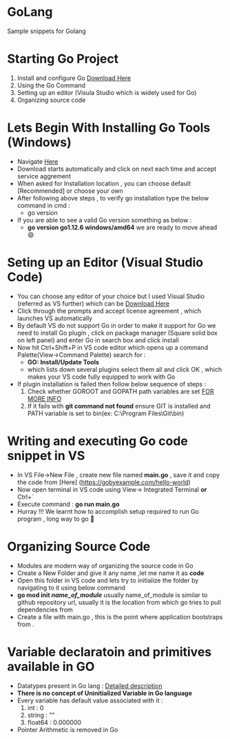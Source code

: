 # GoLang
Sample snippets for Golang

# Starting Go Project
1. Install and configure Go [Download Here](https://golang.org/dl/)
2. Using the Go Command
3. Setting up an editor (Visula Studio which is widely used for Go)
4. Organizing source code

# Lets Begin With Installing Go Tools (Windows)
* Navigate [Here](https://golang.org/dl/)
* Download starts automatically and click on next each time and accept service aggrement
* When asked for Installation location , you can choose default [Recommended] or choose your own 
* After following above steps , to verify go installation type the below command in cmd :
  - go version 
* If you are able to see a valid Go version something as below :
  - **go version go1.12.6 windows/amd64**  we are ready to move ahead :smile:
  
# Seting up an Editor (Visual Studio Code)   
* You can choose any editor of your choice but I used Visual Studio (referred as VS further) which can be [Download Here](https://code.visualstudio.com/)
* Click through the prompts and accept license agreement , which launches VS automatically
* By default VS do not support Go in order to make it support for Go we need to install Go plugin , click on package manager (Square solid   box on left panel) and enter Go in search box and click install 
* Now hit Ctrl+Shift+P in VS code editor which opens up a command Palette(View->Command Palette) search for :
  - **GO: Install/Update Tools** 
  - which lists down several plugins select them all and click OK , which makes your VS code fully equipped to work with Go
* If plugin installation is failed then follow below sequence of steps :
  1. Check whether GOROOT and GOPATH path variables are set [FOR MORE INFO](https://golang.org/doc/code.html#GOPATH)
  2. If it fails with **git command not found** ensure GIT is installed and PATH variable is set to bin(ex: C:\Program Files\Git\bin) 
  
# Writing and executing Go code snippet in VS
* In VS File->New File , create new file named **main.go** , save it and copy the code from [Here] (https://gobyexample.com/hello-world)
* Now open terminal in VS code using View-> Integrated Terminal **or**  Ctrl+`
* Execute command : **go run main.go**
* Hurray !!! We learnt how to accomplish setup required to run Go program , long way to go :running:

# Organizing Source Code 
* Modules are modern way of organizing the source code in Go
* Create a New Folder and give it any name ,let me name it as **code**
* Open this folder in VS code and lets try to initialize the folder by navigating to it using below command
* **go mod init *name_of_module*** usually name_of_module is similar to github repository url, usually it is the location from which go
  tries to pull dependencies from
* Create a file with  main.go , this is the point where application bootstraps from .

# Variable declaratoin and primitives available in GO
* Datatypes present in Go lang : [Detailed description](https://www.geeksforgeeks.org/data-types-in-go/)
* **There is no concept of Uninitialized Variable in Go language**
* Every variable has default value associated with it :
  1. int : 0
  2. string : ""
  3. float64 : 0.000000
* Pointer Arithmetic is removed in Go   
  

  
